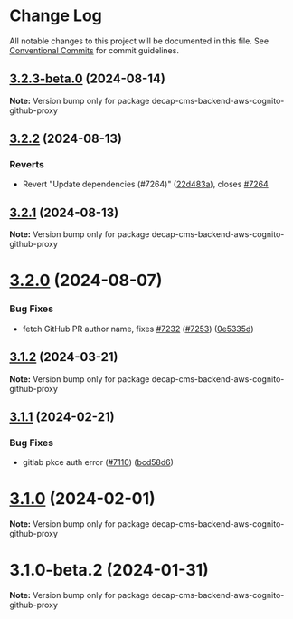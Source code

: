 # Change Log

All notable changes to this project will be documented in this file.
See [Conventional Commits](https://conventionalcommits.org) for commit guidelines.

## [3.2.3-beta.0](https://github.com/decaporg/decap-cms/compare/decap-cms-backend-aws-cognito-github-proxy@3.2.2...decap-cms-backend-aws-cognito-github-proxy@3.2.3-beta.0) (2024-08-14)

**Note:** Version bump only for package decap-cms-backend-aws-cognito-github-proxy

## [3.2.2](https://github.com/decaporg/decap-cms/compare/decap-cms-backend-aws-cognito-github-proxy@3.2.1...decap-cms-backend-aws-cognito-github-proxy@3.2.2) (2024-08-13)

### Reverts

- Revert "Update dependencies (#7264)" ([22d483a](https://github.com/decaporg/decap-cms/commit/22d483a5b0c654071ae05735ac4f49abdc13d38c)), closes [#7264](https://github.com/decaporg/decap-cms/issues/7264)

## [3.2.1](https://github.com/decaporg/decap-cms/compare/decap-cms-backend-aws-cognito-github-proxy@3.2.0...decap-cms-backend-aws-cognito-github-proxy@3.2.1) (2024-08-13)

**Note:** Version bump only for package decap-cms-backend-aws-cognito-github-proxy

# [3.2.0](https://github.com/decaporg/decap-cms/compare/decap-cms-backend-aws-cognito-github-proxy@3.1.2...decap-cms-backend-aws-cognito-github-proxy@3.2.0) (2024-08-07)

### Bug Fixes

- fetch GitHub PR author name, fixes [#7232](https://github.com/decaporg/decap-cms/issues/7232) ([#7253](https://github.com/decaporg/decap-cms/issues/7253)) ([0e5335d](https://github.com/decaporg/decap-cms/commit/0e5335daba1b67816b4a0c24d1a2d9a185e3b54f))

## [3.1.2](https://github.com/decaporg/decap-cms/compare/decap-cms-backend-aws-cognito-github-proxy@3.1.1...decap-cms-backend-aws-cognito-github-proxy@3.1.2) (2024-03-21)

**Note:** Version bump only for package decap-cms-backend-aws-cognito-github-proxy

## [3.1.1](https://github.com/decaporg/decap-cms/compare/decap-cms-backend-aws-cognito-github-proxy@3.1.0...decap-cms-backend-aws-cognito-github-proxy@3.1.1) (2024-02-21)

### Bug Fixes

- gitlab pkce auth error ([#7110](https://github.com/decaporg/decap-cms/issues/7110)) ([bcd58d6](https://github.com/decaporg/decap-cms/commit/bcd58d6e117b4654b3e0dca173f7f8aaca8dabdf))

# [3.1.0](https://github.com/decaporg/decap-cms/compare/decap-cms-backend-aws-cognito-github-proxy@3.1.0-beta.2...decap-cms-backend-aws-cognito-github-proxy@3.1.0) (2024-02-01)

**Note:** Version bump only for package decap-cms-backend-aws-cognito-github-proxy

# 3.1.0-beta.2 (2024-01-31)

**Note:** Version bump only for package decap-cms-backend-aws-cognito-github-proxy
